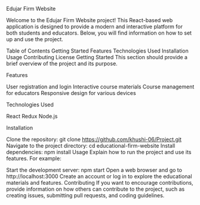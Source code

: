 Edujar Firm Website

Welcome to the Edujar Firm Website project! This React-based web application is designed to provide a modern and interactive platform for both students and educators. Below, you will find information on how to set up and use the project.

Table of Contents
Getting Started
Features
Technologies Used
Installation
Usage
Contributing
License
Getting Started
This section should provide a brief overview of the project and its purpose.

Features

User registration and login
Interactive course materials
Course management for educators
Responsive design for various devices


Technologies Used


React
Redux 
Node.js 

Installation


Clone the repository: git clone https://github.com/khushi-06/Project.git
Navigate to the project directory: cd educational-firm-website
Install dependencies: npm install
Usage
Explain how to run the project and use its features. For example:

Start the development server: npm start
Open a web browser and go to http://localhost:3000
Create an account or log in to explore the educational materials and features.
Contributing
If you want to encourage contributions, provide information on how others can contribute to the project, such as creating issues, submitting pull requests, and coding guidelines.
